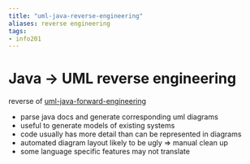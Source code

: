 ```yaml
---
title: "uml-java-reverse-engineering"
aliases: reverse engineering
tags: 
- info201
---
```



# Java -> UML reverse engineering
reverse of [uml-java-forward-engineering](notes/uml-java-forward-engineering.md)

- parse java docs and generate corresponding uml diagrams
- useful to generate models of existing systems
- code usually has more detail than can be represented in diagrams
- automated diagram layout likely to be ugly ⇒ manual clean up
- some language specific features may not translate
